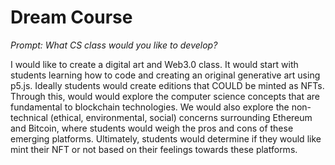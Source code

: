 # Dream Course
*Prompt: What CS class would you like to develop?*

I would like to create a digital art and Web3.0 class. It would start with students learning how to code and creating an original generative art using p5.js. Ideally students would create editions that COULD be minted as NFTs. 
Through this, would would explore the computer science concepts that are fundamental to blockchain technologies. We would also explore the non-technical (ethical, environmental, social) concerns surrounding Ethereum and Bitcoin, where students would weigh the pros and cons of these emerging platforms. 
Ultimately, students would determine if they would like mint their NFT or not based on their feelings towards these platforms.


